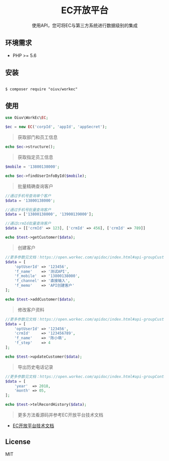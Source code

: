 <h1 align="center">EC开放平台</h1>

<p align="center">使用API，您可将EC与第三方系统进行数据级别的集成</p>


## 环境需求

- PHP >= 5.6

## 安装

```shell

$ composer require "oiuv/workec"

```

## 使用

```php
use Oiuv\WorkEc\EC;

$ec = new EC('corpId', 'appId', 'appSecret');
```

> 获取部门和员工信息
```php
echo $ec->structure();
```

> 获取指定员工信息
```php
$mobile = '13800138000';

echo $ec->findUserInfoById($mobile);
```

> 批量精确查询客户
```php
//通过手机号查询单个客户
$data = '13800138000';

//通过手机号批量查询客户
$data = ['13800138000', '13900139000'];

//通过crmId批量查询客户
$data = [['crmId' => 123], ['crmId' => 456], ['crmId' => 789]]

echo $test->getCustomer($data);
```

> 创建客户
```php
//更多参数见文档：https://open.workec.com/apidoc/index.html#api-groupCustomer-6
$data = [
    'optUserId' => '123456',
    'f_name'    => '测试API',
    'f_mobile'  => '13800138000',
    'f_channel' => '直接输入',
    'f_memo'    => 'API创建客户'
];

echo $test->addCustomer($data);
```

> 修改客户资料
```php
//更多参数见文档：https://open.workec.com/apidoc/index.html#api-groupCustomer-13
$data = [
    'optUserId' => '123456',
    'crmId'     => '123456789',
    'f_name'    => '陈小萌',
    'f_step'    => 4
];

echo $test->updateCustomer($data);
```

> 导出历史电话记录
```php
//更多参数见文档：https://open.workec.com/apidoc/index.html#api-groupContactRecode-28
$data = [
    'year'  => 2018,
    'month' => 05,
];

echo $test->telRecordHistory($data);
```
> 更多方法看源码并参考EC开放平台技术文档

- [EC开放平台技术文档](https://open.workec.com/apidoc/index.html)

## License

MIT
